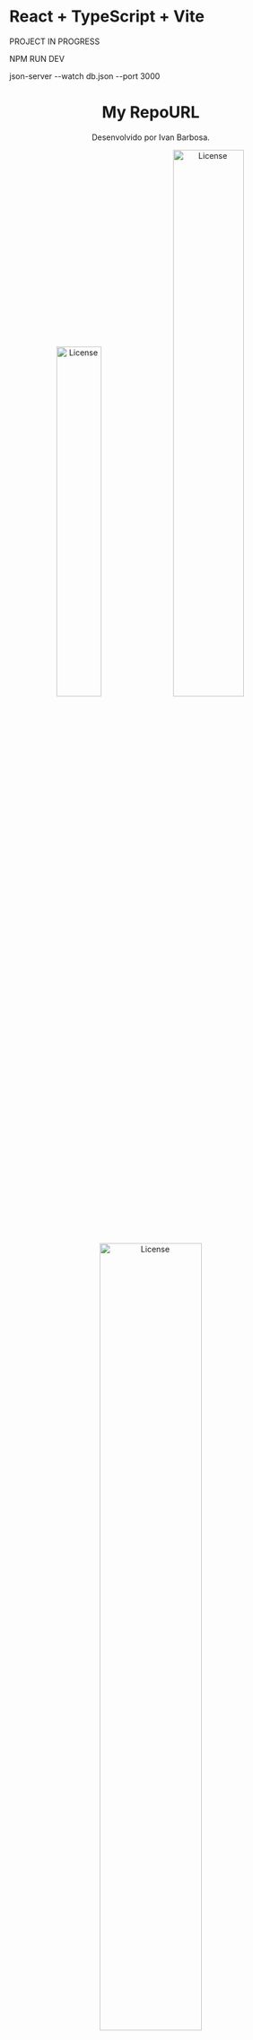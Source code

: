 # React + TypeScript + Vite

PROJECT IN PROGRESS

NPM RUN DEV

json-server --watch db.json --port 3000


<h1 align="center"> My RepoURL </h1>

<p align="center">
Desenvolvido por Ivan Barbosa.<br>
</p>

<div align="center">
  <img alt="License" src="./capas/Captura de Tela 2024-01-24 às 16.31.14.png" width="40%" display="flex" gap="5px" >
  <img alt="License" src="./capas//Captura de Tela 2024-01-24 às 16.31.39.png" width="50%" display="flex" gap="5px">
  <img alt="License" src="./capas/Captura de Tela 2024-01-24 às 16.32.28.png" width="60%" display="flex" gap="5px">
</div>

<br>

## 💻 Projeto

- :</br>
- Esta aplicação foi desenvolvida com o propósito de oferecer aos usuários uma ferramenta simples e eficaz para organizar e interagir com URLs de repositórios de maneira personalizada. Explore, adicione, filtre e gerencie seus repositórios de forma intuitiva e eficiente.</br>

## 🚀 Tecnologias

Esse projeto foi desenvolvido com as seguintes tecnologias:

- Node.js
- React / Vite
- JavaScript
- Typescript
- CSS / Styled Components

## 🔖 Dependências

- axios: 1.6.5
- cors: 2.8.5
- firebase: 10.7.1
- react: 18.2.0
- styled-components: 6.1.4
- typescript: 5.0.2
- vite: 4.4.5

## 💻 Clone e acesse o projeto
------------
    `https://github.com/ivanbs14/Web_MYrepoURL.git`

    or 

    `git@github.com:ivanbs14/Web_MYrepoURL.git`

## 💻 Configurar e executar cliente
------------
Acesse a pasta do cliente:

`cd crud_app/`

Agora, instale e execute seu aplicativo

`npm install`

`npm run dev`

Verifique se o aplicativo front-end esta em execução no local: http://localhost:5173/ <br />(este endereço acima pode variar)

## Qualquer dúvida, envie um e-mail para

`ivanbarbosag@gmail.com`

---
